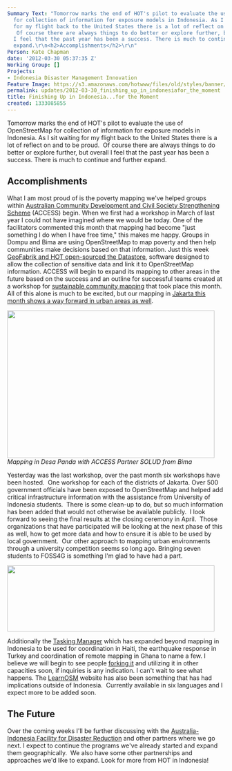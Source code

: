 ```yaml
---
Summary Text: "Tomorrow marks the end of HOT's pilot to evaluate the use of OpenStreetMap
  for collection of information for exposure models in Indonesia. As I sit waiting
  for my flight back to the United States there is a lot of reflect on and to be proud.
   Of course there are always things to do better or explore further, but overall
  I feel that the past year has been a success. There is much to continue and further
  expand.\r\n<h2>Accomplishments</h2>\r\n"
Person: Kate Chapman
date: '2012-03-30 05:37:35 Z'
Working Group: []
Projects:
- Indonesia Disaster Management Innovation
Feature Image: https://s3.amazonaws.com/hotwww/files/old/styles/banner/public/mapping_bima.jpg
permalink: updates/2012-03-30_finishing_up_in_indonesiafor_the_moment
title: Finishing Up in Indonesia...for the Moment
created: 1333085855
---
```

<p>Tomorrow marks the end of HOT's pilot to evaluate the use of OpenStreetMap for collection of information for exposure models in Indonesia. As I sit waiting for my flight back to the United States there is a lot of reflect on and to be proud. &nbsp;Of course there are always things to do better or explore further, but overall I feel that the past year has been a success. There is much to continue and further expand.</p><h2>Accomplishments</h2><p>What I am most proud of is the poverty mapping we've helped groups within <a href="http://www.access-indo.or.id/">Australian Community Development and Civil Society Strengthening Scheme</a> (ACCESS) begin. When we first had a workshop in March of last year I could not have imagined where we would be today. One of the facilitators commented this month that mapping had become "just something I do when I have free time," this makes me happy. Groups in Dompu and Bima are using OpenStreetMap to map poverty and then help communities make decisions based on that information. Just this week <a href="https://github.com/geofabrik/sds-server">GeoFabrik and HOT open-sourced the Datastore</a>, software designed to allow the collection of sensitive data and link it to OpenStreetMap information. ACCESS will begin to expand its mapping to other areas in the future based on the success and an outline for successful teams created at a workshop for <a href="http://hot.openstreetmap.org/updates/2012-03-12_creating_sustainable_community_mapping_projects_workshop">sustainable community mapping</a> that took place this month. All of this alone is much to be excited, but our mapping in <a href="http://hot.openstreetmap.org/updates/Jakarta_best_community_mapped_for_preparedness">Jakarta this month shows a way forward in urban areas as well</a>.</p><p><img class="image-large" src="https://s3.amazonaws.com/hotwww/files/old/styles/large/public/mapping_bima_0.jpg?itok=AWetuw7z" alt="" style="width:480px;height:342px"><br><em>Mapping in Desa Panda with ACCESS Partner SOLUD from Bima</em></p><p>Yesterday was the last workshop, over the past month six workshops have been hosted. &nbsp;One workshop for each of the districts of Jakarta. Over 500 government officials have been exposed to OpenStreetMap and helped add critical infrastructure information with the assistance from University of Indonesia students. &nbsp;There is some clean-up to do, but so much information has been added that would not otherwise be available publicly. &nbsp;I look forward to seeing the final results at the closing ceremony in April. &nbsp;Those organizations that have participated will be looking at the next phase of this as well, how to get more data and how to ensure it is able to be used by local government. &nbsp;Our other approach to mapping urban environments through a university competition seems so long ago. Bringing seven students to FOSS4G is something I'm glad to have had a part.</p><p><img class="image-large" src="https://s3.amazonaws.com/hotwww/files/old/styles/large/public/mapping_jakarta_0.JPG?itok=VOr0lu0U" alt="" style="width:480px;height:153px"></p><p>Additionally the <a href="http://tasks.hotosm.org/">Tasking Manager</a> which has expanded beyond mapping in Indonesia to be used for coordination in Haiti, the earthquake response in Turkey and coordination of remote mapping in Ghana to name a few. I believe we will begin to see people <a href="https://github.com/pgiraud/OSMTM">forking it</a> and utilizing it in other capacities soon, if inquiries is any indication. I can't wait to see what happens. The <a href="http://www.learnosm.org/">LearnOSM</a> website has also been something that has had implications outside of Indonesia. &nbsp;Currently available in six languages and I expect more to be added soon.</p><h2>The Future</h2><p>Over the coming weeks I'll be further discussing with the <a href="http://www.aifdr.org/">Australia-Indonesia Facility for Disaster Reduction</a> and other partners where we go next. I expect to continue the programs we've already started and expand them geographically. &nbsp;We also have some other partnerships and approaches we'd like to expand. Look for more from HOT in Indonesia! &nbsp; &nbsp;</p>
